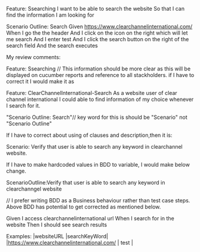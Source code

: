 Feature: Ssearching I want to be able to search the website So that I can find the information I am looking for

Scenario Outline: Search Given https://www.clearchannelinternational.com/ When I go the the header And I click on the icon on the right which will let me search And I enter test And I click the search button on the right of the search field And the search executes

My review comments:

Feature: Ssearching // This information should be more clear as this will be displayed on cucumber reports and reference to all stackholders. if I have to correct it I would make it as

Feature: ClearChannelInternational-Search As a website user of clear channel international I could able to find information of my choice whenever I search for it.

"Scenario Outline: Search"//  key word for this is should be "Scenario" not "Scenario Outline"

If I have to correct about using of clauses and description,then it is:

Scenario: Verify that user is able to search any keyword in clearchannel website.

If I have to make hardcoded values in BDD to variable, I would make below change.


ScenarioOutline:Verify that user is able to search any keyword in clearchanngel website

// I prefer writing BDD as a Business behaviour rather than test case steps. Above BDD has potential to get corrected as mentioned below.

Given I access clearchannelinternational url
When I search for in the website
Then I should see search results

Examples: |websiteURL |searchKeyWord| |https://www.clearchannelinternational.com/ | test |